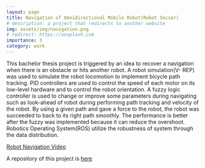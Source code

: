 ```yaml
---
layout: page
title: Navigation of Omnidirectional Mobile Robot(Robot Soccer)
# description: a project that redirects to another website
img: assets/img/navigation.png
# redirect: https://unsplash.com
importance: 3
category: work
---
```


This bachelor thesis project is triggered by an idea to recover a navigation when there is an obstacle or hits another robot. A robot simulation(V-
REP) was used to simulate the robot locomotion to implement bicycle path tracking. PID controllers are used to
control the speed of each motor on its low-level hardware and to control the robot orientation. A fuzzy logic controller
is used to change or improve some parameters during navigating such as look-ahead of robot during performing path
tracking and velocity of the robot. By using a given path and gave a force to the robot, the robot was succeeded to
back to its right path smoothly. The performance is better after the fuzzy was implemented because it can reduce
the overshoot. Robotics Operating System(ROS) utilize the robustness of system through the data distribution.

[Robot Navigation Video](https://www.youtube.com/watch?v=8nfgbyg1_oo)

A repository of this project is [here](https://github.com/labiybafakh/FuzzyBicyclePathTracking)

